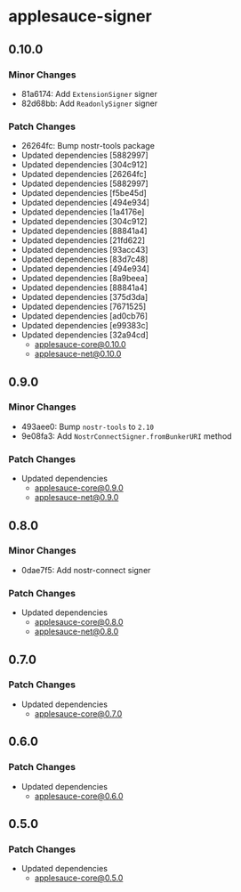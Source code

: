 # applesauce-signer

## 0.10.0

### Minor Changes

- 81a6174: Add `ExtensionSigner` signer
- 82d68bb: Add `ReadonlySigner` signer

### Patch Changes

- 26264fc: Bump nostr-tools package
- Updated dependencies [5882997]
- Updated dependencies [304c912]
- Updated dependencies [26264fc]
- Updated dependencies [5882997]
- Updated dependencies [f5be45d]
- Updated dependencies [494e934]
- Updated dependencies [1a4176e]
- Updated dependencies [304c912]
- Updated dependencies [88841a4]
- Updated dependencies [21fd622]
- Updated dependencies [93acc43]
- Updated dependencies [83d7c48]
- Updated dependencies [494e934]
- Updated dependencies [8a9beea]
- Updated dependencies [88841a4]
- Updated dependencies [375d3da]
- Updated dependencies [7671525]
- Updated dependencies [ad0cb76]
- Updated dependencies [e99383c]
- Updated dependencies [32a94cd]
  - applesauce-core@0.10.0
  - applesauce-net@0.10.0

## 0.9.0

### Minor Changes

- 493aee0: Bump `nostr-tools` to `2.10`
- 9e08fa3: Add `NostrConnectSigner.fromBunkerURI` method

### Patch Changes

- Updated dependencies
  - applesauce-core@0.9.0
  - applesauce-net@0.9.0

## 0.8.0

### Minor Changes

- 0dae7f5: Add nostr-connect signer

### Patch Changes

- Updated dependencies
  - applesauce-core@0.8.0
  - applesauce-net@0.8.0

## 0.7.0

### Patch Changes

- Updated dependencies
  - applesauce-core@0.7.0

## 0.6.0

### Patch Changes

- Updated dependencies
  - applesauce-core@0.6.0

## 0.5.0

### Patch Changes

- Updated dependencies
  - applesauce-core@0.5.0
